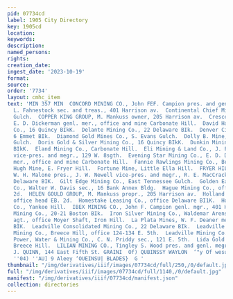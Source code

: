 ```yaml
---
pid: 07734cd
label: 1905 City Directory
key: 1905cd
location: 
keywords: 
description: 
named_persons: 
rights: 
creation_date: 
ingest_date: '2023-10-19'
format: 
source: 
order: '7734'
layout: cmhc_item
text: 'MIN 357 MIN  CONCORD MINING CO., John FEF. Campion pres. and genl. mgr., Kenneth
  L. Fahnestock sec. and treas., 401 Harrison av.  Continental Chief Mine, head Iowa
  Gulch.  COPPER KING GROUP, M. Mankuss owner, 205 Harrison av.  Crescent Mining Co.,
  E. D. Dickerman genl. mer., office and mine Carbonate Hill.  David Harum Mining
  Co., 16 Quincy BIkK.  Delante Mining Co., 22 Delaware BIk.  Denver City Mining Co.,
  6 Emmet BIk.  Diamond Gold Mines Co., S. Evans Gulch.  Dolly B. Mine, Big Evans
  Gulch.  Doris Gold & Silver Mining Co., 16 Quincy BIkK.  Dunkin Mining Co., 6 Emmet
  BIkK.  Eland Mining Co., Carbonate Hill.  Eli Mining & Land Co., J. F. McDonald
  vice-pres. and megr., 129 W. 8sgth.  Evening Star Mining Co., E. D. Dickerman genl.
  mer., office and mine Carbonate Hill.  Fannie Rawlings Mining Co., Breece Hill.  Fitz
  Hugh Mine, E. Fryer Hill.  Fortune Mine, Little Ella Hill.  FRYER HILL MINES CO.,
  W. H. Malone pres., J. W. Newell vice-pres. and megr., R. E. MacCracken sec., 14
  Delaware BIK.  Gilt Edge Mining Co., East Tennessee Gulch.  Golden Eagle Mining
  Co., Walter W. Davis sec., 16 Bank Annex Bldg.  Hague Mining Co., office head BH.
  2d.  HELEN GOULD GROUP, M. Mankuss propr., 205 Harrison av.  Holland Mining Co.,
  office head EB. 2d.  Homestake Leasing Co., office Delaware BI1K.  Hope-More Mining
  Co., Yankee Hill.  IBEX MINING CO., John F. Campion genl. mgr., 401 Harrison av.  Inez
  Mining Co., 20-21 Boston BIk.  Iron Silver Mining Co., Waldemar Arens financial
  agt., office Moyer Shaft, Iron Hill.  La Plata Mines, W. F. Deaner mer., Delaware
  BIK.  Leadville Consolidated Mining Co., 22 Delaware BIk.  Leadville Gold Basin
  Mining Co., Breece Hill, office 124-134 E. 5th.  Leadville Mining Co., 6 Emmet BIk.  Leadville
  Power, Water & Mining Co., C. N. Priddy sec., 121 E. 5th.  Lida Gold Mining Co.,
  Breece Hill.  LILIAN MINING CO., Tingley S. Wood pres. and genl. megr., 127 E. Sth.  J.
  J. QUINN, 144 East Fifth St. GRAINI  Of) QUBINSSY WAYLON  ‘"y Of wesuey $18     S15
  ''04) ''AU] 9 Aleey ‘OUEINSU| BLADES}  G '
thumbnail: "/img/derivatives/iiif/images/07734cd/full/250,/0/default.jpg"
full: "/img/derivatives/iiif/images/07734cd/full/1140,/0/default.jpg"
manifest: "/img/derivatives/iiif/07734cd/manifest.json"
collection: directories
---
```

